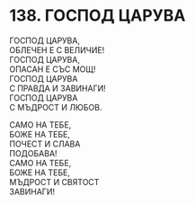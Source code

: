 # 138. ГОСПОД ЦАРУВА  
  
ГОСПОД ЦАРУВА,  
ОБЛЕЧЕН Е С ВЕЛИЧИЕ!  
ГОСПОД ЦАРУВА,  
ОПАСАН Е СЪС МОЩ!  
ГОСПОД ЦАРУВА  
С ПРАВДА И ЗАВИНАГИ!  
ГОСПОД ЦАРУВА  
С МЪДРОСТ И ЛЮБОВ.  
  
  САМО НА ТЕБЕ,  
  БОЖЕ НА ТЕБЕ,  
  ПОЧЕСТ И СЛАВА  
  ПОДОБАВА!  
  САМО НА ТЕБЕ,  
  БОЖЕ НА ТЕБЕ,  
  МЪДРОСТ И СВЯТОСТ  
  ЗАВИНАГИ!  
